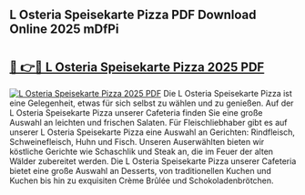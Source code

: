 ## L Osteria Speisekarte Pizza PDF Download Online 2025 mDfPi

# <h2><a href="http://gc84z9i.nevu.top/?p=L+Osteria+Speisekarte+Pizza">🔗 👉🔴 L Osteria Speisekarte Pizza 2025 PDF</a></h2>

[![L Osteria Speisekarte Pizza 2025 PDF](https://i.imgur.com/dBaPXMq.png)](http://gc84z9i.nevu.top/?p=L+Osteria+Speisekarte+Pizza)
Die L Osteria Speisekarte Pizza ist eine Gelegenheit, etwas für sich selbst zu wählen und zu genießen. Auf der L Osteria Speisekarte Pizza unserer Cafeteria finden Sie eine große Auswahl an leichten und frischen Salaten. Für Fleischliebhaber gibt es auf unserer L Osteria Speisekarte Pizza eine Auswahl an Gerichten: Rindfleisch, Schweinefleisch, Huhn und Fisch. Unseren Auserwählten bieten wir köstliche Gerichte wie Schaschlik und Steak an, die im Feuer der alten Wälder zubereitet werden. Die L Osteria Speisekarte Pizza unserer Cafeteria bietet eine große Auswahl an Desserts, von traditionellen Kuchen und Kuchen bis hin zu exquisiten Crème Brûlée und Schokoladenbrötchen.
